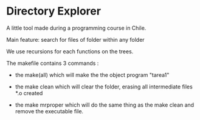 # Directory Explorer

A little tool made during a programming course in Chile. 

Main feature: search for files of folder within any folder

We use recursions for each functions on the trees. 

The makefile contains 3 commands :
- the make(all) which will make the the object program "tarea1"

- the make clean which will clear the folder, erasing all intermediate files \*.o created

- the make mrproper which will do the same thing as the make clean and remove the executable file.
